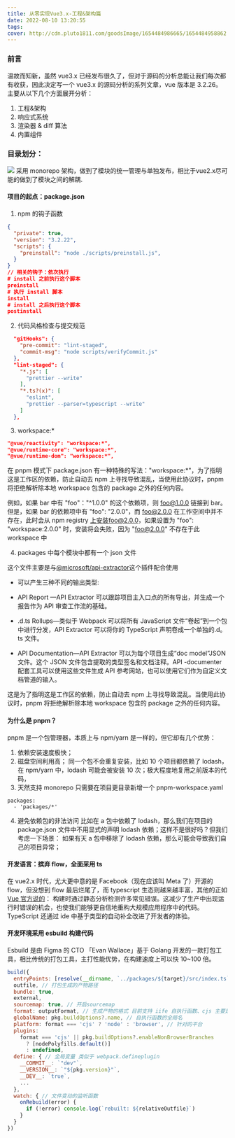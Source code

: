 ```yaml
---
title: 从零实现Vue3.x-工程&架构篇
date: 2022-08-10 13:20:55
tags:
cover: http://cdn.pluto1811.com/goodsImage/1654484986665/1654484958862.jpg
---
```


### 前言

温故而知新，虽然 vue3.x 已经发布很久了，但对于源码的分析总能让我们每次都有收获，因此决定写一个 vue3.x 的源码分析的系列文章，vue 版本是 3.2.26。主要从以下几个方面展开分析：

1. 工程&架构
2. 响应式系统
3. 渲染器 & diff 算法
4. 内置组件

### 目录划分：

<img src="http://cdn.pluto1811.com/1654418177792.jpg">
采用 monorepo 架构，做到了模块的统一管理与单独发布，相比于vue2.x尽可能的做到了模块之间的解耦.

#### 项目的起点：package.json

1. npm 的钩子函数

```json
{
  "private": true,
  "version": "3.2.22",
  "scripts": {
    "preinstall": "node ./scripts/preinstall.js",
  }
}
// 相关的钩子：依次执行
# install 之前执行这个脚本
preinstall
# 执行 install 脚本
install
# install 之后执行这个脚本
postinstall
```

2. 代码风格检查与提交规范

```json
  "gitHooks": {
    "pre-commit": "lint-staged",
    "commit-msg": "node scripts/verifyCommit.js"
  },
  "lint-staged": {
    "*.js": [
      "prettier --write"
    ],
    "*.ts?(x)": [
      "eslint",
      "prettier --parser=typescript --write"
    ]
  },
```

3. workspace:\*

```json
"@vue/reactivity": "workspace:*",
"@vue/runtime-core": "workspace:*",
"@vue/runtime-dom": "workspace:*",
```

在 pnpm 模式下 package.json 有一种特殊的写法："workspace:\*"，为了指明这是工作区的依赖，防止自动去 npm 上寻找导致混乱，当使用此协议时，pnpm 将拒绝解析除本地 workspace 包含的 package 之外的任何内容。

例如，如果 bar 中有 "foo"："^1.0.0" 的这个依赖项，则 foo@1.0.0 链接到 bar。 但是，如果 bar 的依赖项中有 "foo": "2.0.0"，而 foo@2.0.0 在工作空间中并不存在，此时会从 npm registry 上安装foo@2.0.0，如果设置为 "foo": "workspace:2.0.0" 时，安装将会失败，因为 "foo@2.0.0" 不存在于此 workspace 中

4. packages 中每个模块中都有一个 json 文件

这个文件主要是与<a href="https://www.npmjs.com/package/@microsoft/api-extractor">@microsoft/api-extractor</a>这个插件配合使用

- 可以产生三种不同的输出类型:

- API Report —API Extractor 可以跟踪项目主入口点的所有导出，并生成一个报告作为 API 审查工作流的基础。

- .d.ts Rollups—类似于 Webpack 可以将所有 JavaScript 文件“卷起”到一个包中进行分发，API Extractor 可以将你的 TypeScript 声明卷成一个单独的.d。ts 文件。

- API Documentation—API Extractor 可以为每个项目生成“doc model”JSON 文件。这个 JSON 文件包含提取的类型签名和文档注释。API -documenter 配套工具可以使用这些文件生成 API 参考网站，也可以使用它们作为自定义文档管道的输入。

这是为了指明这是工作区的依赖，防止自动去 npm 上寻找导致混乱。当使用此协议时，pnpm 将拒绝解析除本地 workspace 包含的 package 之外的任何内容。

#### 为什么是 pnpm？

pnpm 是一个包管理器，本质上与 npm/yarn 是一样的，但它却有几个优势：

1. 依赖安装速度极快；
2. 磁盘空间利用高；
   同一个包不会重复安装，比如 10 个项目都依赖了 lodash，在 npm/yarn 中，lodash 可能会被安装 10 次；极大程度地复用之前版本的代码，
3. 天然支持 monorepo
   只需要在项目更目录新增一个 pnpm-workspace.yaml

```text
packages:
  - 'packages/*'
```

4. 避免依赖包的非法访问
   比如在 a 包中依赖了 lodash，那么我们在项目的 package.json 文件中不用显式的声明 lodash 依赖；这样不是很好吗？但我们考虑一下场景：
   如果有天 a 包中移除了 lodash 依赖，那么可能会导致我们自己的项目异常；

#### 开发语言：摈弃 flow，全面采用 ts

在 vue2.x 时代，尤大更中意的是 Facebook（现在应该叫 Meta 了）开源的 flow，但没想到 flow 最后烂尾了，而 typescript 生态则越来越丰富，其他的正如<a href="https://vuejs.org/guide/typescript/overview.html" >Vue 官方说的</a>：
构建时通过静态分析检测许多常见错误。这减少了生产中出现运行时错误的机会，也使我们能够更自信地重构大规模应用程序中的代码。TypeScript 还通过 ide 中基于类型的自动补全改进了开发者的体验。

#### 开发环境采用 esbuild 构建代码

Esbuild 是由 Figma 的 CTO 「Evan Wallace」基于 Golang 开发的一款打包工具，相比传统的打包工具，主打性能优势，在构建速度上可以快 10~100 倍。

```js
build({
  entryPoints: [resolve(__dirname, `../packages/${target}/src/index.ts`)], // 入口文件
  outfile, // 打包生成的产物路径
  bundle: true,
  external,
  sourcemap: true, // 开启sourcemap
  format: outputFormat, // 生成产物的格式 目前支持 iife 自执行函数、cjs 主要是node环境、esm 以es6语法产出 支持 <script type="mudule">
  globalName: pkg.buildOptions?.name, // 自执行函数的全局名
  platform: format === 'cjs' ? 'node' : 'browser', // 针对的平台
  plugins:
    format === 'cjs' || pkg.buildOptions?.enableNonBrowserBranches
      ? [nodePolyfills.default()]
      : undefined,
  define: { // 全局变量 类似于 webpack.defineplugin
    __COMMIT__: `"dev"`,
    __VERSION__: `"${pkg.version}"`,
    __DEV__: `true`,
    ...
  },
  watch: { // 文件变动的监听函数
    onRebuild(error) {
      if (!error) console.log(`rebuilt: ${relativeOutfile}`)
    }
  }
})

```
